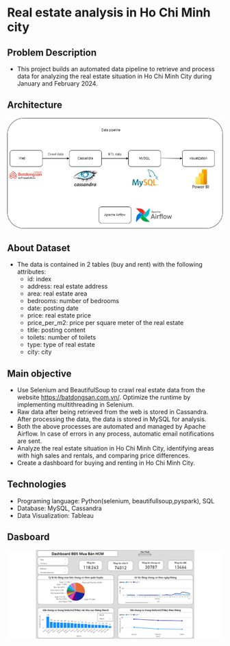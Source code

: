 # Real estate analysis in Ho Chi Minh city

## Problem Description
 - This project builds an automated data pipeline to retrieve and process data for analyzing the real estate situation in Ho Chi Minh City during January and February 2024.
## Architecture
![Architecture](image/BDS_KienTruc.drawio.png)
## About Dataset
- The data is contained in 2 tables (buy and rent) with the following attributes:
   - id: index
   - address: real estate address
   - area: real estate area
   - bedrooms: number of bedrooms
   - date: posting date
   - price: real estate price
   - price_per_m2: price per square meter of the real estate
   - title: posting content
   - toilets: number of toilets
   - type: type of real estate
   - city:  city
## Main objective
- Use Selenium and BeautifulSoup to crawl real estate data from the website https://batdongsan.com.vn/. Optimize the runtime by implementing multithreading in Selenium.
- Raw data after being retrieved from the web is stored in Cassandra. After processing the data, the data is stored in MySQL for analysis.
- Both the above processes are automated and managed by Apache Airflow. In case of errors in any process, automatic email notifications are sent.
- Analyze the real estate situation in Ho Chi Minh City, identifying areas with high sales and rentals, and comparing price differences.
- Create a dashboard for buying and renting in Ho Chi Minh City.
## Technologies  
  - Programing language: Python(selenium, beautifullsoup,pyspark), SQL
  - Database: MySQL, Cassandra
  - Data Visualization: Tableau

## Dasboard
![Dashboard](image/Dashboard.png)

